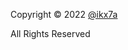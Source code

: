 <div align="centre">

Copyright © 2022 [@ikx7a](https://github.com/ikx7a/)
<p>All Rights Reserved 
</div>

